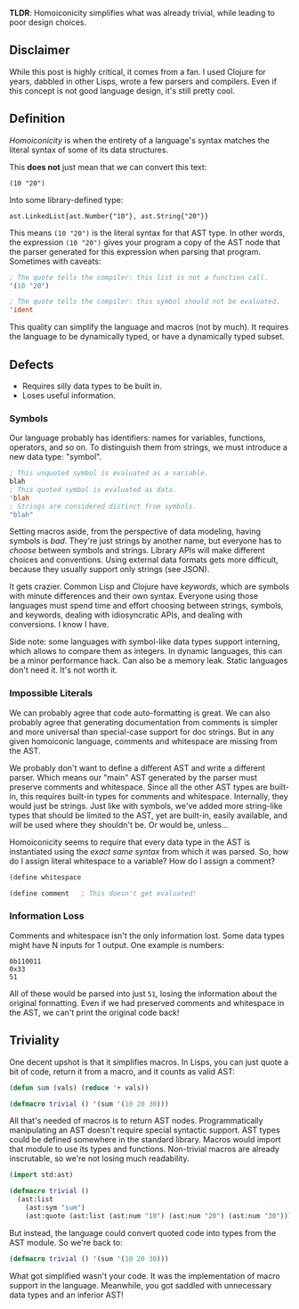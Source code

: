 **TLDR**: Homoiconicity simplifies what was already trivial, while leading to poor design choices.

## Disclaimer

While this post is highly critical, it comes from a fan. I used Clojure for years, dabbled in other Lisps, wrote a few parsers and compilers. Even if this concept is not good language design, it's still pretty cool.

## Definition

_Homoiconicity_ is when the entirety of a language's syntax matches the literal syntax of some of its data structures.

This **does not** just mean that we can convert this text:

```
(10 "20")
```

Into some library-defined type:

```
ast.LinkedList{ast.Number{"10"}, ast.String{"20"}}
```

This means `(10 "20")` is the literal syntax for that AST type. In other words, the expression `(10 "20")` gives your program a copy of the AST node that the parser generated for this expression when parsing that program. Sometimes with caveats:

```lisp
; The quote tells the compiler: this list is not a function call.
'(10 "20")

; The quote tells the compiler: this symbol should not be evaluated.
'ident
```

This quality can simplify the language and macros (not by much). It requires the language to be dynamically typed, or have a dynamically typed subset.

## Defects

* Requires silly data types to be built in.
* Loses useful information.

### Symbols

Our language probably has identifiers: names for variables, functions, operators, and so on. To distinguish them from strings, we must introduce a new data type: "symbol".

```lisp
; This unquoted symbol is evaluated as a variable.
blah
; This quoted symbol is evaluated as data.
'blah
; Strings are considered distinct from symbols.
"blah"
```

Setting macros aside, from the perspective of data modeling, having symbols is _bad_. They're just strings by another name, but everyone has to _choose_ between symbols and strings. Library APIs will make different choices and conventions. Using external data formats gets more difficult, because they usually support only strings (see JSON).

It gets crazier. Common Lisp and Clojure have _keywords_, which are symbols with minute differences and their own syntax. Everyone using those languages must spend time and effort choosing between strings, symbols, and keywords, dealing with idiosyncratic APIs, and dealing with conversions. I know I have.

Side note: some languages with symbol-like data types support interning, which allows to compare them as integers. In dynamic languages, this can be a minor performance hack. Can also be a memory leak. Static languages don't need it. It's not worth it.

### Impossible Literals

We can probably agree that code auto-formatting is great. We can also probably agree that generating documentation from comments is simpler and more universal than special-case support for doc strings. But in any given homoiconic language, comments and whitespace are missing from the AST.

We probably don't want to define a different AST and write a different parser. Which means our "main" AST generated by the parser must preserve comments and whitespace. Since all the other AST types are built-in, this requires built-in types for comments and whitespace. Internally, they would just be strings. Just like with symbols, we've added more string-like types that should be limited to the AST, yet are built-in, easily available, and _will_ be used where they shouldn't be. Or would be, unless...

Homoiconicity seems to require that every data type in the AST is instantiated using the _exact same syntax_ from which it was parsed. So, how do I assign literal whitespace to a variable? How do I assign a comment?

```lisp
(define whitespace

(define comment   ; This doesn't get evaluated!
```

### Information Loss

Comments and whitespace isn't the only information lost. Some data types might have N inputs for 1 output. One example is numbers:

```
0b110011
0x33
51
```

All of these would be parsed into just `51`, losing the information about the original formatting. Even if we had preserved comments and whitespace in the AST, we can't print the original code back!

## Triviality

One decent upshot is that it simplifies macros. In Lisps, you can just quote a bit of code, return it from a macro, and it counts as valid AST:

```lisp
(defun sum (vals) (reduce '+ vals))

(defmacro trivial () '(sum '(10 20 30)))
```

All that's needed of macros is to return AST nodes. Programmatically manipulating an AST doesn't require special syntactic support. AST types could be defined somewhere in the standard library. Macros would import that module to use its types and functions. Non-trivial macros are already inscrutable, so we're not losing much readability.

```lisp
(import std:ast)

(defmacro trivial ()
  (ast:list
    (ast:sym "sum")
    (ast:quote (ast:list (ast:num "10") (ast:num "20") (ast:num "30")))))
```

But instead, the language could convert quoted code into types from the AST module. So we're back to:

```lisp
(defmacro trivial () '(sum '(10 20 30)))
```

What got simplified wasn't your code. It was the implementation of macro support in the language. Meanwhile, you got saddled with unnecessary data types and an inferior AST!
